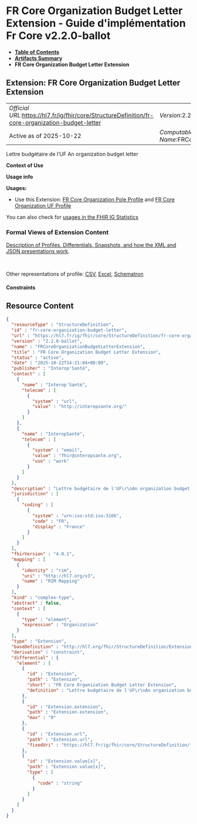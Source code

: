 # FR Core Organization Budget Letter Extension - Guide d'implémentation Fr Core v2.2.0-ballot

* [**Table of Contents**](toc.md)
* [**Artifacts Summary**](artifacts.md)
* **FR Core Organization Budget Letter Extension**

## Extension: FR Core Organization Budget Letter Extension 

| | |
| :--- | :--- |
| *Official URL*:https://hl7.fr/ig/fhir/core/StructureDefinition/fr-core-organization-budget-letter | *Version*:2.2.0-ballot |
| Active as of 2025-10-22 | *Computable Name*:FRCoreOrganizationBudgetLetterExtension |

Lettre budgétaire de l’UF An organization budget letter

**Context of Use**

**Usage info**

**Usages:**

* Use this Extension: [FR Core Organization Pole Profile](StructureDefinition-fr-core-organization-pole.md) and [FR Core Organization UF Profile](StructureDefinition-fr-core-organization-uf.md)

You can also check for [usages in the FHIR IG Statistics](https://packages2.fhir.org/xig/hl7.fhir.fr.core|current/StructureDefinition/fr-core-organization-budget-letter)

### Formal Views of Extension Content

 [Description of Profiles, Differentials, Snapshots, and how the XML and JSON presentations work](http://build.fhir.org/ig/FHIR/ig-guidance/readingIgs.html#structure-definitions). 

 

Other representations of profile: [CSV](StructureDefinition-fr-core-organization-budget-letter.csv), [Excel](StructureDefinition-fr-core-organization-budget-letter.xlsx), [Schematron](StructureDefinition-fr-core-organization-budget-letter.sch) 

#### Constraints



## Resource Content

```json
{
  "resourceType" : "StructureDefinition",
  "id" : "fr-core-organization-budget-letter",
  "url" : "https://hl7.fr/ig/fhir/core/StructureDefinition/fr-core-organization-budget-letter",
  "version" : "2.2.0-ballot",
  "name" : "FRCoreOrganizationBudgetLetterExtension",
  "title" : "FR Core Organization Budget Letter Extension",
  "status" : "active",
  "date" : "2025-10-22T14:21:04+00:00",
  "publisher" : "Interop'Santé",
  "contact" : [
    {
      "name" : "Interop'Santé",
      "telecom" : [
        {
          "system" : "url",
          "value" : "http://interopsante.org/"
        }
      ]
    },
    {
      "name" : "InteropSanté",
      "telecom" : [
        {
          "system" : "email",
          "value" : "fhir@interopsante.org",
          "use" : "work"
        }
      ]
    }
  ],
  "description" : "Lettre budgétaire de l'UF\r\nAn organization budget letter",
  "jurisdiction" : [
    {
      "coding" : [
        {
          "system" : "urn:iso:std:iso:3166",
          "code" : "FR",
          "display" : "France"
        }
      ]
    }
  ],
  "fhirVersion" : "4.0.1",
  "mapping" : [
    {
      "identity" : "rim",
      "uri" : "http://hl7.org/v3",
      "name" : "RIM Mapping"
    }
  ],
  "kind" : "complex-type",
  "abstract" : false,
  "context" : [
    {
      "type" : "element",
      "expression" : "Organization"
    }
  ],
  "type" : "Extension",
  "baseDefinition" : "http://hl7.org/fhir/StructureDefinition/Extension",
  "derivation" : "constraint",
  "differential" : {
    "element" : [
      {
        "id" : "Extension",
        "path" : "Extension",
        "short" : "FR Core Organization Budget Letter Extension",
        "definition" : "Lettre budgétaire de l'UF\r\nAn organization budget letter"
      },
      {
        "id" : "Extension.extension",
        "path" : "Extension.extension",
        "max" : "0"
      },
      {
        "id" : "Extension.url",
        "path" : "Extension.url",
        "fixedUri" : "https://hl7.fr/ig/fhir/core/StructureDefinition/fr-core-organization-budget-letter"
      },
      {
        "id" : "Extension.value[x]",
        "path" : "Extension.value[x]",
        "type" : [
          {
            "code" : "string"
          }
        ]
      }
    ]
  }
}

```
